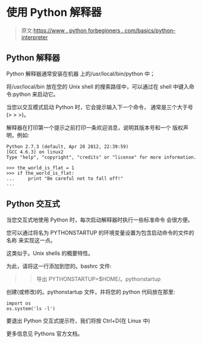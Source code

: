 # 使用 Python 解释器

> 原文:[https://www . python forbeginners . com/basics/python-interpreter](https://www.pythonforbeginners.com/basics/python-interpreter)

## Python 解释器

Python 解释器通常安装在机器
上的/usr/local/bin/python 中；

将/usr/local/bin 放在您的 Unix shell 的搜索路径中，可以通过在 shell 中键入命令:python 来启动它。

当您以交互模式启动 Python 时，它会提示输入下一个命令，
通常是三个大于号(> > >)。

解释器在打印第一个提示之前打印一条欢迎消息，说明其版本号和一个
版权声明，例如:

```
Python 2.7.3 (default, Apr 20 2012, 22:39:59) 
[GCC 4.6.3] on linux2
Type "help", "copyright", "credits" or "license" for more information.

>>> the_world_is_flat = 1
>>> if the_world_is_flat:
...     print "Be careful not to fall off!"
... 
```

## Python 交互式

当您交互式地使用 Python 时，每次启动解释器时执行一些标准命令
会很方便。

您可以通过将名为 PYTHONSTARTUP 的环境变量设置为包含启动命令的文件的名称
来实现这一点。

这类似于。Unix shells 的概要特性。

为此，请将这一行添加到您的。bashrc 文件:
> >导出 PYTHONSTARTUP=$HOME/。pythonstartup

创建(或修改)的。pythonstartup 文件，并将您的 python 代码放在那里:

```
import os
os.system('ls -l') 
```

要退出 Python 交互式提示符，我们将按 Ctrl+D(在 Linux 中)

更多信息见 Pythons 官方文档。